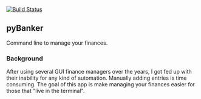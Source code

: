 [![Build Status](https://travis-ci.org/craig5/pybanker.svg?branch=master)](https://travis-ci.org/craig5/pybanker)

## pyBanker

Command line to manage your finances.


### Background

After using several GUI finance managers over the years,
I got fed up with their inability for any kind of automation.
Manually adding entries is time consuming.
The goal of this app is make managing your finances easier
for those that "live in the terminal".

